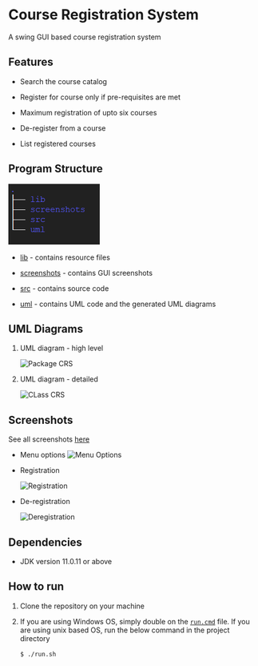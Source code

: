 # Course Registration System

A swing GUI based course registration system


## Features

+ Search the course catalog

+ Register for course only if pre-requisites are met

+ Maximum registration of upto six courses

+ De-register from a course

+ List registered courses


## Program Structure

![Directory Tree](screenshots/dir_tree.png)

+ [lib](lib) - contains resource files

+ [screenshots](screenshots) - contains GUI screenshots

+ [src](src) - contains source code

+ [uml](uml) - contains UML code and the generated UML diagrams


## UML Diagrams

1. UML diagram - high level
   
   ![Package CRS](uml/package_crs.png)

2. UML diagram - detailed
   
   ![CLass CRS](uml/class_crs.png)


## Screenshots

See all screenshots [here](screenshots)

+ Menu options
   ![Menu Options](screenshots/0.2-Menu-Options.png)

+ Registration

   ![Registration](screenshots/2.3-Successful-Registration.png)

+ De-registration

   ![Deregistration](screenshots/3.2-Successful-De-Registration.png)


## Dependencies

+ JDK version 11.0.11 or above


## How to run

1. Clone the repository on your machine

2. If you are using Windows OS, simply double on the [`run.cmd`](run.cmd) file. If you are using unix based OS, run the below command in the project directory
   ```bash
   $ ./run.sh
   ```
